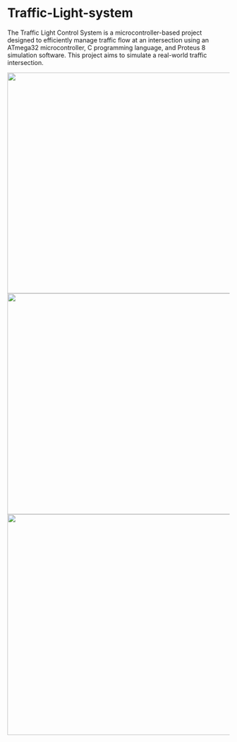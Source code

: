 # Traffic-Light-system
The Traffic Light Control System is a microcontroller-based project designed to efficiently manage traffic flow at an intersection using an ATmega32 microcontroller, C programming language, and Proteus 8 simulation software. This project aims to simulate a real-world traffic intersection.


<img src = "https://github.com/iamklevy/Traffic-Light-system/assets/94145850/171cc411-7123-403c-9147-9e4fa164b24a" width="2100" height="500"/>

<img src = "https://github.com/iamklevy/Traffic-Light-system/assets/94145850/2221fb30-b0cb-470b-95f7-28186e2f625a" width="2100" height="500"/>

<img src = "https://github.com/iamklevy/Traffic-Light-system/assets/94145850/78d3d30a-e30c-4fc8-bf8c-937eade1b8e7" width="2100" height="500"/>
